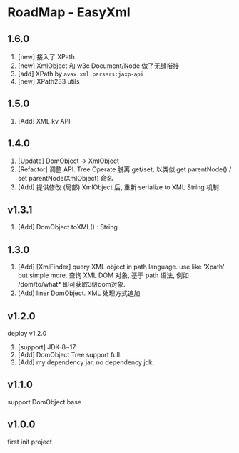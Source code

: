 # RoadMap - EasyXml

## 1.6.0
1. [new] 接入了 XPath
2. [new] XmlObject 和 w3c Document/Node 做了无缝衔接 
3. [add] XPath by `avax.xml.parsers:jaxp-api`
4. [new] XPath233 utils


## 1.5.0
1. [Add] XML kv API


## 1.4.0
1. [Update] DomObject -> XmlObject
2. [Refactor] 调整 API. Tree Operate 脱离 get/set, 以类似 get parentNode() / set parentNode(XmlObject) 命名
3. [Add] 提供修改 (局部) XmlObject 后, 重新 serialize to XML String 机制. 

## v1.3.1
1. [Add] DomObject.toXML() : String

## 1.3.0
1. [Add] [XmlFinder] query XML object in path language. use like 'Xpath' but simple more.
    查询 XML DOM 对象, 基于 path 语法, 例如 /dom/to/what* 即可获取3级dom对象. 
2. [Add] liner DomObject. XML 处理方式追加

## v1.2.0
deploy v1.2.0
1. [support] JDK-8~17
2. [Add] DomObject Tree support full.
3. [Add] my dependency jar, no dependency jdk.
## v1.1.0
support DomObject base

## v1.0.0
first init project